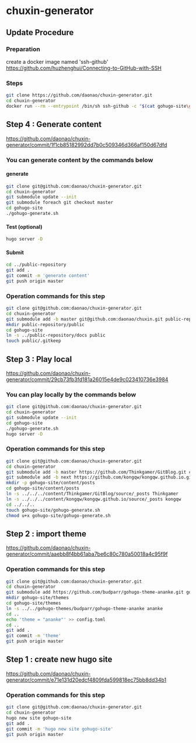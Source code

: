 # chuxin-generator

## Update Procedure
### Preparation
create a docker image named 'ssh-github'
https://github.com/huzhenghui/Connecting-to-GitHub-with-SSH
### Steps
```bash
git clone https://github.com/daonao/chuxin-generator.git
cd chuxin-generator
docker run --rm --entrypoint /bin/sh ssh-github -c "$(cat gohugo-site\gohugo-docker-commands.sh)"
```

## Step 4 : Generate content
https://github.com/daonao/chuxin-generator/commit/1f1cb85182992dd7b0c509346d366af150d67dfd
### You can generate content by the commands below
#### generate
```bash
git clone git@github.com:daonao/chuxin-generator.git
cd chuxin-generator
git submodule update --init
git submodule foreach git checkout master
cd gohugo-site
./gohugo-generate.sh
```
#### Test (optional)
```bash
hugo server -D
```
#### Submit
```bash
cd ../public-repository
git add .
git commit -m 'generate content'
git push origin master
```
### Operation commands for this step
```bash
git clone git@github.com:daonao/chuxin-generator.git
cd chuxin-generator
git submodule add -b master git@github.com:daonao/chuxin.git public-repository
mkdir public-repository/public
cd gohugo-site
ln -s ../public-repository/docs public
touch public/.gitkeep
```

## Step 3 : Play local
https://github.com/daonao/chuxin-generator/commit/29cb73fb3fd181a26015e4de9c023410736e3984
### You can play locally by the commands below
```bash
git clone git@github.com:daonao/chuxin-generator.git
cd chuxin-generator
git submodule update --init
cd gohugo-site
./gohugo-generate.sh
hugo server -D
```
### Operation commands for this step
```bash
git clone git@github.com:daonao/chuxin-generator.git
cd chuxin-generator
git submodule add -b master https://github.com/Thinkgamer/GitBlog.git content/Thinkgamer/GitBlog
git submodule add -b next https://github.com/kongqw/kongqw.github.io.git content/kongqw/kongqw.github.io
mkdir -p gohugo-site/content/posts
cd gohugo-site/content/posts
ln -s ../../../content/Thinkgamer/GitBlog/source/_posts Thinkgamer
ln -s ../../../content/kongqw/kongqw.github.io/source/_posts kongqw
cd ../../..
touch gohugo-site/gohugo-generate.sh
chmod u+x gohugo-site/gohugo-generate.sh
```

## Step 2 : import theme
https://github.com/daonao/chuxin-generator/commit/aaebb8f4bb61aba7be6c80c780a50018a4c95f9f
### Operation commands for this step
```bash
git clone git@github.com:daonao/chuxin-generator.git
cd chuxin-generator
git submodule add https://github.com/budparr/gohugo-theme-ananke.git gohugo-themes/budparr/gohugo-theme-ananke
mkdir gohugo-site/themes
cd gohugo-site/themes
ln -s ../../gohugo-themes/budparr/gohugo-theme-ananke ananke
cd ..
echo 'theme = "ananke"' >> config.toml
cd ..
git add .
git commit -m 'theme'
git push origin master
```

## Step 1 : create new hugo site
https://github.com/daonao/chuxin-generator/commit/e71e131d20edcf4809fda599818ec75bb8dd34b1
### Operation commands for this step
```bash
git clone git@github.com:daonao/chuxin-generator.git
cd chuxin-generator
hugo new site gohugo-site
git add .
git commit -m 'hugo new site gohugo-site'
git push origin master
```
